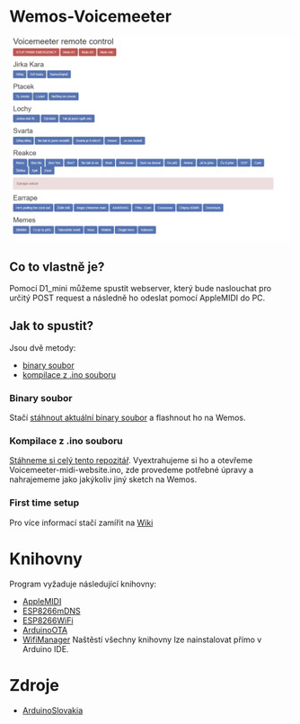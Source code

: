 
# Wemos-Voicemeeter
![Ukazka weboveho prostredi](img/website.png)
## Co to vlastně je?
Pomocí D1_mini můžeme spustit webserver, který bude naslouchat pro určitý POST request a následně ho odeslat pomocí AppleMIDI do PC.
## Jak to spustit?
Jsou dvě metody: 
- [binary soubor](#binary-soubor)
- [kompilace z .ino souboru](#kompilace-z-ino-souboru)
### Binary soubor
Stačí [stáhnout aktuální binary soubor](https://github.com/smaartscz/Wemos-Voicemeeter/releases) a flashnout ho na Wemos.
### Kompilace z .ino souboru
[Stáhneme si celý tento repozitář](https://github.com/smaartscz/Wemos-Voicemeeter/archive/refs/heads/master.zip).
Vyextrahujeme si ho a otevřeme Voicemeeter-midi-website.ino, zde provedeme potřebné úpravy a nahrajememe jako jakýkoliv jiný sketch na Wemos.
### First time setup
Pro více informací stačí zamířit na [Wiki](../../wiki)
# Knihovny
Program vyžaduje následující knihovny:
- [AppleMIDI](https://github.com/lathoub/Arduino-AppleMIDI-Library)
- [ESP8266mDNS](https://github.com/esp8266/Arduino/tree/master/libraries/ESP8266mDNS)
- [ESP8266WiFi](https://github.com/esp8266/Arduino/tree/master/libraries/ESP8266WiFi)
- [ArduinoOTA](https://github.com/jandrassy/ArduinoOTA)
- [WifiManager](https://github.com/tzapu/WiFiManager)
Naštěstí všechny knihovny lze nainstalovat přímo v Arduino IDE.

# Zdroje 
- [ArduinoSlovakia](https://www.arduinoslovakia.eu/blog/2019/4/esp8266---http-server-a-responzivny-dizajn?lang=en)
